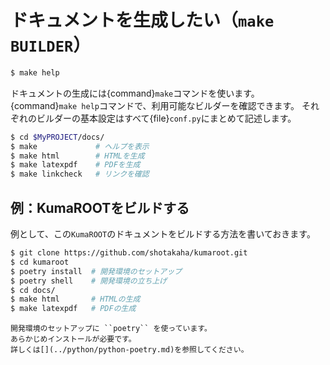 # ドキュメントを生成したい（``make BUILDER``）

```bash
$ make help
```

ドキュメントの生成には{command}`make`コマンドを使います。
{command}`make help`コマンドで、利用可能なビルダーを確認できます。
それぞれのビルダーの基本設定はすべて{file}`conf.py`にまとめて記述します。

```bash
$ cd $MyPROJECT/docs/
$ make             # ヘルプを表示
$ make html        # HTMLを生成
$ make latexpdf    # PDFを生成
$ make linkcheck   # リンクを確認
```

## 例：KumaROOTをビルドする

例として、この``KumaROOT``のドキュメントをビルドする方法を書いておきます。

```bash
$ git clone https://github.com/shotakaha/kumaroot.git
$ cd kumaroot
$ poetry install  # 開発環境のセットアップ
$ poetry shell    # 開発環境の立ち上げ
$ cd docs/
$ make html       # HTMLの生成
$ make latexpdf   # PDFの生成
```

```{note}
開発環境のセットアップに ``poetry`` を使っています。
あらかじめインストールが必要です。
詳しくは[](../python/python-poetry.md)を参照してください。
```
